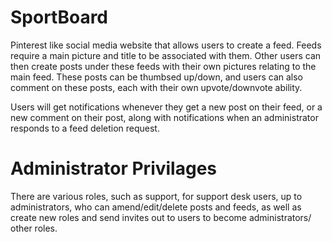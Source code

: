 # SportBoard

Pinterest like social media website that allows users to create a feed. Feeds require a main picture and title to be associated with them.
Other users can then create posts under these feeds with their own pictures relating to the main feed. These posts can be thumbsed up/down,
and users can also comment on these posts, each with their own upvote/downvote ability.

Users will get notifications whenever they get a new post on their feed, or a new comment on their post, along with notifications when an administrator responds to a feed deletion request.

# Administrator Privilages

There are various roles, such as support, for support desk users, up to administrators, who can amend/edit/delete posts and feeds, as well as create new roles and send invites out to users to become administrators/ other roles.
